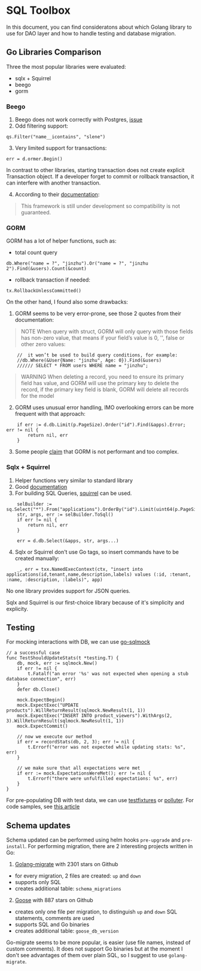 # SQL Toolbox

In this document, you can find consideratons about which Golang library to use for DAO layer and 
how to handle testing and database migration. 

## Go Libraries Comparison

Three the most popular libraries were evaluated:
- sqlx + Squirrel
- beego
- gorm

### Beego
1. Beego does not work correctly with Postgres, [issue](https://github.com/astaxie/beego/issues/3070) 
2. Odd filtering support:
```
qs.Filter("name__icontains", "slene")
```
3. Very limited support for transactions:
```
err = d.ormer.Begin()
```
In contrast to other libraries, starting transaction does not create explicit Transaction object. If a developer forget to commit or rollback transaction, it can interfere with another transaction. 

4. According to their [documentation](https://beego.me/docs/mvc/model/overview.md):

> This framework is still under development so compatibility is not guaranteed.

### GORM
GORM has a lot of helper functions, such as:
- total count query
```
db.Where("name = ?", "jinzhu").Or("name = ?", "jinzhu 2").Find(&users).Count(&count)
```
- rollback transaction if needed:
```
tx.RollbackUnlessCommitted()
```
On the other hand, I found also some drawbacks:

1. GORM seems to be very error-prone, see those 2 quotes from their documentation:

> NOTE When query with struct, GORM will only query with those fields has non-zero value, that means if your field’s value is 0, '', false or other zero values:
```
	//  it won’t be used to build query conditions, for example:
	//db.Where(&User{Name: "jinzhu", Age: 0}).Find(&users)
	////// SELECT * FROM users WHERE name = "jinzhu";
```


>  WARNING When deleting a record, you need to ensure its primary field has value, and GORM will use the primary key to delete the record, if the primary key field is blank, GORM will delete all records for the model

2. GORM uses unusual error handling, IMO overlooking errors can be more frequent with that approach:

```
	if err := d.db.Limit(p.PageSize).Order("id").Find(&apps).Error; err != nil {
		return nil, err
	}
```

3. Some people [claim](https://www.reddit.com/r/golang/comments/8j3219/anyone_using_gorm_in_production_is_it_slow/) that GORM is not performant and too complex.  

### Sqlx + Squirrel
1. Helper functions very similar to standard library
2. Good [documentation](https://jmoiron.github.io/sqlx/)
3. For building SQL Queries,  [squirrel](github.com/Masterminds/squirrel) can be used.
```
	selBuilder := sq.Select("*").From("applications").OrderBy("id").Limit(uint64(p.PageSize))
	str, args, err := selBuilder.ToSql()
	if err != nil {
		return nil, err
	}

	err = d.db.Select(&apps, str, args...)
```


4. Sqlx or Squirrel don't use Go tags, so insert commands have to be created manually:
```
	_, err = txx.NamedExecContext(ctx, "insert into applications(id,tenant,name,description,labels) values (:id, :tenant, :name, :description, :labels)", app)
```

No one library provides support for JSON queries. 

Sqlx and Squirrel is our first-choice library because of it's simplicity and explicity. 

## Testing
For mocking interactions with DB, we can use [go-sqlmock](https://github.com/DATA-DOG/go-sqlmock)
```
// a successful case
func TestShouldUpdateStats(t *testing.T) {
	db, mock, err := sqlmock.New()
	if err != nil {
		t.Fatalf("an error '%s' was not expected when opening a stub database connection", err)
	}
	defer db.Close()

	mock.ExpectBegin()
	mock.ExpectExec("UPDATE products").WillReturnResult(sqlmock.NewResult(1, 1))
	mock.ExpectExec("INSERT INTO product_viewers").WithArgs(2, 3).WillReturnResult(sqlmock.NewResult(1, 1))
	mock.ExpectCommit()

	// now we execute our method
	if err = recordStats(db, 2, 3); err != nil {
		t.Errorf("error was not expected while updating stats: %s", err)
	}

	// we make sure that all expectations were met
	if err := mock.ExpectationsWereMet(); err != nil {
		t.Errorf("there were unfulfilled expectations: %s", err)
	}
}

```

For pre-populating DB with test data, we can use [testfixtures](https://github.com/go-testfixtures/testfixtures) or [polluter](https://github.com/romanyx/polluter). For code samples, see [this article](https://medium.com/@romanyx90/testing-database-interactions-using-go-d9512b6bb449)

## Schema updates
Schema updated can be performed using helm hooks `pre-upgrade` and `pre-install`. 
For performing migration, there are 2 interesting projects written in Go:
1. [Golang-migrate](https://github.com/golang-migrate/migrate) with 2301 stars on Github
- for every migration, 2 files are created: `up` and `down`
- supports only SQL 
- creates additional table: `schema_migrations`

2. [Goose](https://github.com/pressly/goose) with 887 stars on Github
- creates only one file per migration, to distinguish `up` and `down` SQL statements, comments are used
- supports SQL and Go binaries
- creates additional table: `goose_db_version`



Go-migrate seems to be more popular, is easier (use file names, instead of custom comments). It does not support Go binaries but at the moment I don't see advantages of them over plain SQL, so I suggest to use `golang-migrate`. 